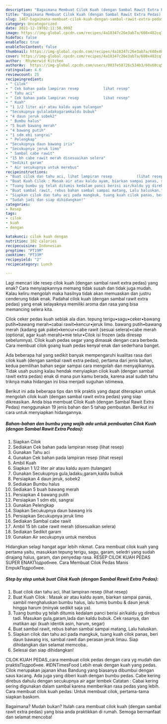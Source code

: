 ```yaml
---
description: "Bagaimana Membuat Cilok Kuah (dengan Sambal Rawit Extra Pedas) Anti Gagal"
title: "Bagaimana Membuat Cilok Kuah (dengan Sambal Rawit Extra Pedas) Anti Gagal"
slug: 1467-bagaimana-membuat-cilok-kuah-dengan-sambal-rawit-extra-pedas-anti-gagal
category: Uncategorized
date: 2021-12-19T02:11:58.999Z
image: https://img-global.cpcdn.com/recipes/4a18347c26e3ab7a/680x482cq70/cilok-kuah-dengan-sambal-rawit-extra-pedas-foto-resep-utama.jpg
hideToc: false
enableToc: true
enableTocContent: false
thumbnail: https://img-global.cpcdn.com/recipes/4a18347c26e3ab7a/680x482cq70/cilok-kuah-dengan-sambal-rawit-extra-pedas-foto-resep-utama.jpg
cover: https://img-global.cpcdn.com/recipes/4a18347c26e3ab7a/680x482cq70/cilok-kuah-dengan-sambal-rawit-extra-pedas-foto-resep-utama.jpg
author:  Rhymerwid Kitchen
authorAv:  https://img-global.cpcdn.com/users/8037e58726c534b3/60x60cq50/avatar.jpg
ratingvalue: 4.6
reviewcount: 25
recipeingredient:
- " Cilok"
- " Cek bahan pada lampiran resep           lihat resep"
- " Tahu aci"
- " Cek bahan pada lampiran resep           lihat resep"
- " Kuah"
- "1 1/2 liter air atau kaldu ayam tulangan"
- "Secukupnya gulaladakugaramkaldu bubuk"
- "4 daun jeruk sobek2"
- " Bumbu halus"
- "5 buah bawang merah"
- "4 bawang putih"
- "1 sdm ebi sangrai"
- " Pelengkap"
- "Secukupnya daun bawang iris"
- "Secukupnya jeruk limo"
- " Sambal cabe rawit"
- "15 bh cabe rawit merah disesuaikan selera"
- "Sedikit garam"
- " Air secukupnya untuk merebus"
recipeinstructions:
- "Buat cilok dan tahu aci, lihat lampiran resep           (lihat resep)"
- "Buat Kuah Cilok : Masak air atau kaldu ayam, biarkan sampai panas, sambil menghaluskan bumbu halus, lalu tumis bumbu &amp; daun jeruk hingga harum (minyak sedikit saja ya)."
- "Tuang bumbu yg telah ditumis kedalam panci berisi air/kaldu yg direbus tadi. Masukan gula,garam,lada dan kaldu bubuk. Cek rasanya, dan matikan api (kuah identik asin, harum, segar)"
- "Buat sambal rawit, rebus bahan sambal sampai matang, Lalu haluskan."
- "Siapkan cilok dan tahu aci pada mangkuk, tuang kuah cilok panas, beri daun bawang iris, sambal rawit dan perasan jeruk limau. Siap dihidangkan dan selamat memcoba.."
- "Sudah jadi dan siap dihidangkan!"
categories:
- Resep
tags:
- cilok
- kuah
- dengan

katakunci: cilok kuah dengan 
nutrition: 102 calories
recipecuisine: Indonesian
preptime: "PT19M"
cooktime: "PT33M"
recipeyield: "2"
recipecategory: Lunch

---
```



Lagi mencari ide resep cilok kuah (dengan sambal rawit extra pedas) yang enak? Cara menyiapkannya memang tidak susah dan tidak juga mudah. Kalau keliru mengolah maka hasilnya tidak akan memuaskan dan justru cenderung tidak enak. Padahal cilok kuah (dengan sambal rawit extra pedas) yang enak selayaknya memiliki aroma dan rasa yang bisa memancing selera kita.


Cilok ceker pedas kuah seblak ala dian. tepung terigu•sagu•ceker•bawang putih•bawang merah•cabai rawit•kencur•jeruk limo. bawang putih•bawang merah (kadang gak pake)•kencur•cabe rawit (sesuai selera)•cabe merah (optional, agar kuah merah)•mie telur•Cilok isi frozen (ada diresep sebelumnya). Cilok kuah pedas segar yang dimasak dengan cara berbeda. Cara membuat cilok goang kuah pedas kenyal enak dan sederhana banget.

Ada beberapa hal yang sedikit banyak mempengaruhi kualitas rasa dari cilok kuah (dengan sambal rawit extra pedas), pertama dari jenis bahan, kedua pemilihan bahan segar sampai cara mengolah dan menyajikannya. Tidak usah pusing kalau hendak menyiapkan cilok kuah (dengan sambal rawit extra pedas) enak di mana pun kamu berada, karena asal sudah tahu triknya maka hidangan ini bisa menjadi suguhan istimewa.


Berikut ini ada beberapa tips dan trik praktis yang dapat diterapkan untuk mengolah cilok kuah (dengan sambal rawit extra pedas) yang siap dikreasikan. Anda bisa membuat Cilok Kuah (dengan Sambal Rawit Extra Pedas) menggunakan 19 jenis bahan dan 5 tahap pembuatan. Berikut ini cara untuk menyiapkan hidangannya.

<!--inarticleads1-->

##### Bahan-bahan dan bumbu yang wajib ada untuk pembuatan Cilok Kuah (dengan Sambal Rawit Extra Pedas):

1. Siapkan  Cilok
1. Sediakan  Cek bahan pada lampiran resep           (lihat resep)
1. Gunakan  Tahu aci
1. Gunakan  Cek bahan pada lampiran resep           (lihat resep)
1. Ambil  Kuah
1. Siapkan 1 1/2 liter air atau kaldu ayam (tulangan)
1. Gunakan Secukupnya gula,ladaku,garam,kaldu bubuk
1. Persiapkan 4 daun jeruk, sobek2
1. Sediakan  Bumbu halus
1. Sediakan 5 buah bawang merah
1. Persiapkan 4 bawang putih
1. Persiapkan 1 sdm ebi, sangrai
1. Gunakan  Pelengkap
1. Siapkan Secukupnya daun bawang iris
1. Persiapkan Secukupnya jeruk limo
1. Sediakan  Sambal cabe rawit
1. Ambil 15 bh cabe rawit merah (disesuaikan selera)
1. Sediakan Sedikit garam
1. Gunakan  Air secukupnya untuk merebus


Hidangkan selagi hangat agar lebih nikmat. Cara membuat cilok kuah yang pertama yaitu, masukkan tepung terigu, sagu, garam, seledri yang sudah dirajang halus, garam, dan penyedap rasa. RESEP CILOK KUAH PEDAS SUPER ENAKПодробнее. Cara Membuat Cilok Pedas Manis EmpukПодробнее. 

<!--inarticleads2-->

##### Step by step untuk buat Cilok Kuah (dengan Sambal Rawit Extra Pedas):

1. Buat cilok dan tahu aci, lihat lampiran resep           (lihat resep)
1. Buat Kuah Cilok : Masak air atau kaldu ayam, biarkan sampai panas, sambil menghaluskan bumbu halus, lalu tumis bumbu &amp; daun jeruk hingga harum (minyak sedikit saja ya).
1. Tuang bumbu yg telah ditumis kedalam panci berisi air/kaldu yg direbus tadi. Masukan gula,garam,lada dan kaldu bubuk. Cek rasanya, dan matikan api (kuah identik asin, harum, segar)
1. Buat sambal rawit, rebus bahan sambal sampai matang, Lalu haluskan.
1. Siapkan cilok dan tahu aci pada mangkuk, tuang kuah cilok panas, beri daun bawang iris, sambal rawit dan perasan jeruk limau. Siap dihidangkan dan selamat memcoba..
1. Selesai dan siap dihidangkan!

CILOK KUAH PEDAS_cara membuat cilok pedas dengan cara yg mudah dan praktisПодробнее. #IDNTimesFood Lebih enak dengan kuah yang pedas. Cilok merupakan jajanan khas Bandung yang biasanya dibumbui dengan saus kacang. Ada juga yang diberi kuah dengan bumbu pedas. Cabe kering direbus dahulu dengan secukupnya air agar lembek Catatan : Cabai kering sering digunakan dalam sambal karena memberikan rasa pedas yang lebih. Cara membuat cilok kuah pedas: Untuk membuat cilok, pertama-tama siapkan baskom. 

Bagaimana? Mudah bukan? Itulah cara membuat cilok kuah (dengan sambal rawit extra pedas) yang bisa anda praktikkan di rumah. Semoga bermanfaat dan selamat mencoba!
